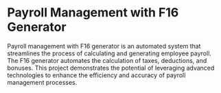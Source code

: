 # Payroll Management with F16 Generator
Payroll management with F16 generator is an automated system that streamlines the process of calculating and generating employee payroll. The F16 generator automates the calculation of taxes, deductions, and bonuses. This project demonstrates the potential of leveraging advanced technologies to enhance the efficiency and accuracy of payroll management processes.
